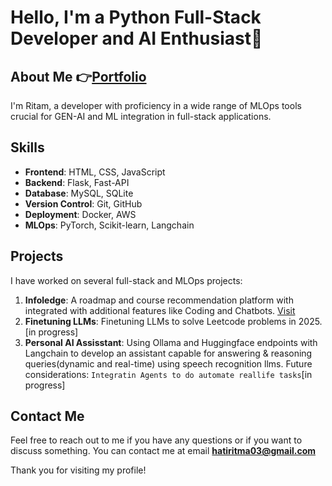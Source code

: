 # Hello, I'm a Python Full-Stack Developer and AI Enthusiast👋

## About Me 👉[Portfolio](https://ritam-myportfolio.netlify.app/)
I'm Ritam, a developer with proficiency in a wide range of MLOps tools crucial for GEN-AI and ML integration in full-stack applications. 

## Skills
- **Frontend**: HTML, CSS, JavaScript
- **Backend**: Flask, Fast-API
- **Database**: MySQL, SQLite
- **Version Control**: Git, GitHub
- **Deployment**: Docker, AWS
- **MLOps**: PyTorch, Scikit-learn, Langchain

## Projects
I have worked on several full-stack and MLOps projects:

1. **Infoledge**: A roadmap and course recommendation platform with integrated with additional features like Coding and Chatbots. [Visit](https://github.com/RitamhD/Infoledge)
2. **Finetuning LLMs**: Finetuning LLMs to solve Leetcode problems in 2025.[in progress] 
3. **Personal AI Assisstant**: Using Ollama and Huggingface endpoints with Langchain to develop an assistant capable for answering & reasoning queries(dynamic and real-time) using speech recognition llms.
   Future considerations:
   ```Integratin Agents to do automate reallife tasks```[in progress]

## Contact Me
Feel free to reach out to me if you have any questions or if you want to discuss something. You can contact me at email **hatiritma03@gmail.com**

Thank you for visiting my profile!

